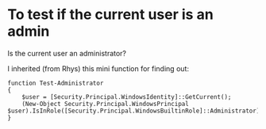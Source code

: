 # To test if the current user is an admin

Is the current user an administrator?

I inherited (from Rhys) this mini function for finding out:

    function Test-Administrator
    {
        $user = [Security.Principal.WindowsIdentity]::GetCurrent();
        (New-Object Security.Principal.WindowsPrincipal $user).IsInRole([Security.Principal.WindowsBuiltinRole]::Administrator)
    }
